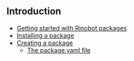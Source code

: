 ## Introduction

* [Getting started with Rinobot packages](getting_started.md)
* [Installing a package](installing_a_package.md)
* [Creating a package](creating_a_package.md)
  * [The package.yaml file](the_package_yaml.md)

